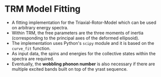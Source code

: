 # TRM Model Fitting

* A fitting implementation for the Triaxial-Rotor-Model which can be used on arbitrary energy spectra.
* Within TRM, the free parameters are the three moments of inertia (corresponding to the principal axes of the deformed ellipsoid). 
* The implementation uses Python's `scipy` module and it is based on the `curve_fit` function.
* As input data, the spins and energies for the collective states within the spectra are required.
* Eventually, the __wobbling phonon number__ is also necessary if there are multiple excited bands built on top of the yrast sequence.
